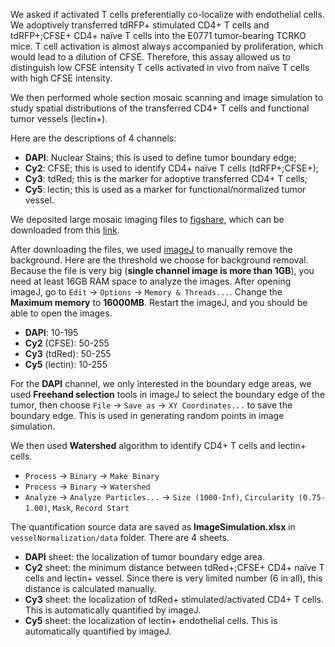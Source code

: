 We asked if activated T cells preferentially co-localize with endothelial cells. We adoptively transferred tdRFP+ stimulated CD4+ T cells and tdRFP+;CFSE+ CD4+ naïve T cells into the E0771 tumor-bearing TCRKO mice. T cell activation is almost always accompanied by proliferation, which would lead to a dilution of CFSE. Therefore, this assay allowed us to distinguish low CFSE intensity T cells activated in vivo from naïve T cells with high CFSE intensity.

We then performed whole section mosaic scanning and image simulation to study spatial distributions of the transferred CD4+ T cells and functional tumor vessels (lectin+).

Here are the descriptions of 4 channels:

* **DAPI**: Nuclear Stains; this is used to define tumor boundary edge;
* **Cy2**: CFSE; this is used to identify CD4+ naïve T cells (tdRFP+;CFSE+);
* **Cy3**: tdRed; this is the marker for adoptive transferred CD4+ T cells;
* **Cy5**: lectin; this is used as a marker for functional/normalized tumor vessel.

We deposited large mosaic imaging files to [figshare](https://figshare.com/), which can be downloaded from this [link](https://figshare.com/articles/New_draft_item/4625140).

After downloading the files, we used [imageJ](https://imagej.nih.gov/ij/) to manually remove the background. Here are the threshold we choose for background removal. Because the file is very big (**single channel image is more than 1GB**), you need at least 16GB RAM space to analyze the images. After opening imageJ, go to `Edit` -> `Options` -> `Memory & Threads...`. Change the **Maximum memory** to **16000MB**. Restart the imageJ, and you should be able to open the images.

* **DAPI**: 10-195
* **Cy2** (CFSE): 50-255
* **Cy3** (tdRed): 50-255
* **Cy5** (lectin): 10-255

For the **DAPI** channel, we only interested in the boundary edge areas, we used **Freehand selection** tools in imageJ to select the boundary edge of the tumor, then choose `File` -> `Save as` -> `XY Coordinates...` to save the boundary edge. This is used in generating random points in image simulation.

We then used **Watershed** algorithm to identify CD4+ T cells and lectin+ cells.

* `Process` -> `Binary` -> `Make Binary`
* `Process` -> `Binary` -> `Watershed`
* `Analyze` -> `Analyze Particles...` -> `Size (1000-Inf)`, `Circularity (0.75-1.00)`, `Mask`, `Record Start`

The quantification source data are saved as **ImageSimulation.xlsx** in `vesselNormalization/data` folder. There are 4 sheets.

* **DAPI** sheet: the localization of tumor boundary edge area.
* **Cy2** sheet: the minimum distance between tdRed+;CFSE+ CD4+ naïve T cells and lectin+ vessel. Since there is very limited number (6 in all), this distance is calculated manually.
* **Cy3** sheet: the localization of tdRed+ stimulated/activated CD4+ T cells. This is automatically quantified by imageJ.
* **Cy5** sheet: the localization of lectin+ endothelial cells. This is automatically quantified by imageJ.

